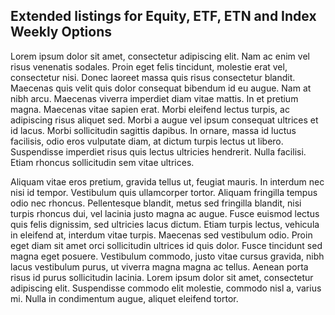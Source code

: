 ## Extended listings for Equity, ETF, ETN and Index Weekly Options

Lorem ipsum dolor sit amet, consectetur adipiscing elit. Nam ac enim vel risus venenatis sodales. Proin eget felis tincidunt, molestie erat vel, consectetur nisi. Donec laoreet massa quis risus consectetur blandit. Maecenas quis velit quis dolor consequat bibendum id eu augue. Nam at nibh arcu. Maecenas viverra imperdiet diam vitae mattis. In et pretium magna. Maecenas vitae sapien erat. Morbi eleifend lectus turpis, ac adipiscing risus aliquet sed. Morbi a augue vel ipsum consequat ultrices et id lacus. Morbi sollicitudin sagittis dapibus. In ornare, massa id luctus facilisis, odio eros vulputate diam, at dictum turpis lectus ut libero. Suspendisse imperdiet risus quis lectus ultricies hendrerit. Nulla facilisi. Etiam rhoncus sollicitudin sem vitae ultrices.

Aliquam vitae eros pretium, gravida tellus ut, feugiat mauris. In interdum nec nisi id tempor. Vestibulum quis ullamcorper tortor. Aliquam fringilla tempus odio nec rhoncus. Pellentesque blandit, metus sed fringilla blandit, nisi turpis rhoncus dui, vel lacinia justo magna ac augue. Fusce euismod lectus quis felis dignissim, sed ultricies lacus dictum. Etiam turpis lectus, vehicula in eleifend at, interdum vitae turpis. Maecenas sed vestibulum odio. Proin eget diam sit amet orci sollicitudin ultrices id quis dolor. Fusce tincidunt sed magna eget posuere. Vestibulum commodo, justo vitae cursus gravida, nibh lacus vestibulum purus, ut viverra magna magna ac tellus. Aenean porta risus id purus sollicitudin lacinia. Lorem ipsum dolor sit amet, consectetur adipiscing elit. Suspendisse commodo elit molestie, commodo nisl a, varius mi. Nulla in condimentum augue, aliquet eleifend tortor.